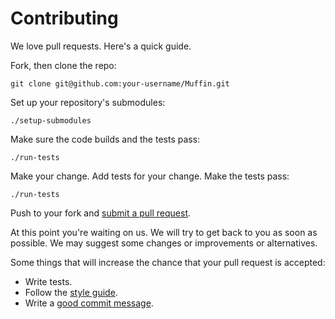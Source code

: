 # Contributing

We love pull requests. Here's a quick guide.

Fork, then clone the repo:

    git clone git@github.com:your-username/Muffin.git

Set up your repository's submodules:

    ./setup-submodules

Make sure the code builds and the tests pass:

    ./run-tests

Make your change. Add tests for your change. Make the tests pass:

    ./run-tests

Push to your fork and [submit a pull request](https://github.com/michaelengland/Muffin/compare/).

At this point you're waiting on us. We will try to get back to you as soon as possible. We may suggest
some changes or improvements or alternatives.

Some things that will increase the chance that your pull request is accepted:

* Write tests.
* Follow the [style guide](http://geosoft.no/development/cppstyle.html).
* Write a [good commit message](http://tbaggery.com/2008/04/19/a-note-about-git-commit-messages.html).
